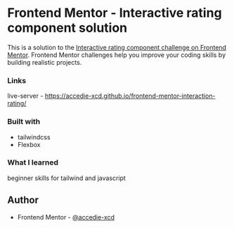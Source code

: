 # Frontend Mentor - Interactive rating component solution

This is a solution to the [Interactive rating component challenge on Frontend Mentor](https://www.frontendmentor.io/challenges/interactive-rating-component-koxpeBUmI). Frontend Mentor challenges help you improve your coding skills by building realistic projects. 


### Links
live-server - https://accedie-xcd.github.io/frontend-mentor-interaction-rating/

### Built with
- tailwindcss 
- Flexbox


### What I learned

beginner skills for tailwind and javascript

## Author
- Frontend Mentor - [@accedie-xcd](https://www.frontendmentor.io/profile/accedie-xcd)
